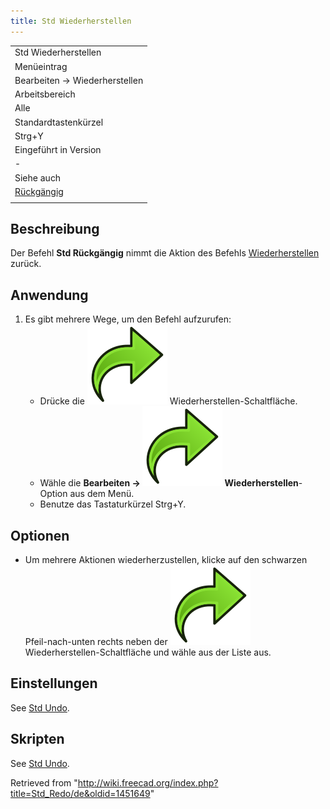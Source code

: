 ```yaml
---
title: Std Wiederherstellen
---
```


|                                          |
| ---------------------------------------- |
| Std Wiederherstellen                     |
| Menüeintrag                              |
| Bearbeiten → Wiederherstellen‎           |
| Arbeitsbereich                           |
| Alle                                     |
| Standardtastenkürzel                     |
| Strg+Y                                   |
| Eingeführt in Version                    |
| -                                        |
| Siehe auch                               |
| [Rückgängig](/Std_Undo/de "Std Undo/de") |
|                                          |

## Beschreibung

Der Befehl **Std Rückgängig** nimmt die Aktion des Befehls [Wiederherstellen](/Std_Undo/de "Std Undo/de") zurück.

## Anwendung

1. Es gibt mehrere Wege, um den Befehl aufzurufen:
   - Drücke die ![](/src/assets/images/Std_Redo.svg) Wiederherstellen-Schaltfläche.
   - Wähle die **Bearbeiten → ![](/src/assets/images/Std_Redo.svg) Wiederherstellen**-Option aus dem Menü.
   - Benutze das Tastaturkürzel Strg+Y.

## Optionen

- Um mehrere Aktionen wiederherzustellen, klicke auf den schwarzen Pfeil-nach-unten rechts neben der ![](/src/assets/images/Std_Redo.svg) Wiederherstellen-Schaltfläche und wähle aus der Liste aus.

## Einstellungen

See [Std Undo](/Std_Undo#Preferences "Std Undo").

## Skripten

See [Std Undo](/Std_Undo#Scripting "Std Undo").

Retrieved from "<http://wiki.freecad.org/index.php?title=Std_Redo/de&oldid=1451649>"
